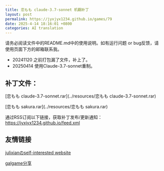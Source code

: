 ```yaml
---
title: 恋もも claude-3.7-sonnet 机翻补丁
layout: post
permalink: https://jyxjyx1234.github.io/games/79
date: 2025-4-14 18:16:01 +0800
categories: AI translation
---
```



请务必阅读文件中的README.md中的使用说明。如有运行问题 or bug反馈，请使用页面下方的邮箱联系我。

- 20241120 之前打包漏了文件，补上了。
- 20250414 使用Claude-3.7-sonnet重制。

## 补丁文件：

[恋もも claude-3.7-sonnet.rar](../resources/恋もも claude-3.7-sonnet.rar)

 

[恋もも sakura.rar](../resources/恋もも sakura.rar)

 

通过RSS订阅以下链接，获取补丁发布/更新通知：https://jyxjyx1234.github.io/feed.xml

## 友情链接

[julixianのself-interested website](https://julixian-siw.worldsystem.top/) 

[galgame分享](https://t.me/galgpt)